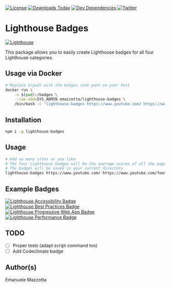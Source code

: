 [![License](http://img.shields.io/:license-mit-blue.svg?style=flat)](https://emanuelemazzotta.com/mit-license) 
[![Downloads Today](https://img.shields.io/npm/dt/lighthouse-badges.svg?style=flat)](https://badge.fury.io/js/lighthouse-badges)
[![Dev Dependencies](https://david-dm.org/emazzotta/lighthouse-badges.svg?style=flat)](https://david-dm.org/ProjectThor/aerospikedown)
[![Twitter](https://img.shields.io/badge/Twitter-emazzotta-00aced.svg?style=flat)](https://twitter.com/emazzotta)

# Lighthouse Badges

[![Lighthouse](https://rawgit.com/emazzotta/lighthouse-badges/master/assets/img/lighthouse.svg)](https://github.com/GoogleChrome/lighthouse)

This package allows you to easily create Lighthouse badges for all four Lighthouse categories.

## Usage via Docker

```bash
# Replace $(pwd) with the badges save path on your host 
docker run \
    -v $(pwd):/badges \
    --cap-add=SYS_ADMIN emazzotta/lighthouse-badges \
    /bin/bash -c "lighthouse-badges https://www.youtube.com/ https://www.youtube.com/feed/trending"
```

## Installation

```bash
npm i -g lighthouse-badges
```

## Usage

```bash
# Add as many sites as you like
# The four Lighthouse badges will be the average scores of all the pages combined
# The badges will be saved in your current directory
lighthouse-badges https://www.youtube.com/ https://www.youtube.com/feed/trending
```

## Example Badges

[![Lighthouse Accessibility Badge](https://rawgit.com/emazzotta/lighthouse-badges/master/assets/examples/Lighthouse_Accessibility.svg)](https://github.com/emazzotta/lighthouse-badges)  
[![Lighthouse Best Practices Badge](https://rawgit.com/emazzotta/lighthouse-badges/master/assets/examples/Lighthouse_Best_Practices.svg)](https://github.com/emazzotta/lighthouse-badges)  
[![Lighthouse Progressive Web App Badge](https://rawgit.com/emazzotta/lighthouse-badges/master/assets/examples/Lighthouse_Progressive_Web_App.svg)](https://github.com/emazzotta/lighthouse-badges)  
[![Lighthouse Performance Badge](https://rawgit.com/emazzotta/lighthouse-badges/master/assets/examples/Lighthouse_Performance.svg)](https://github.com/emazzotta/lighthouse-badges)  

## TODO

* [ ] Proper tests (adapt script command too)
* [ ] Add Codeclimate badge

## Author(s)

Emanuele Mazzotta
